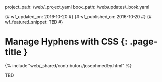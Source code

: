 project_path: /web/_project.yaml
book_path: /web/updates/_book.yaml

{# wf_updated_on: 2016-10-20 #}
{# wf_published_on: 2016-10-20 #}
{# wf_featured_snippet: TBD #}

# Manage Hyphens with CSS {: .page-title }

{% include "web/_shared/contributors/josephmedley.html" %}

TBD
